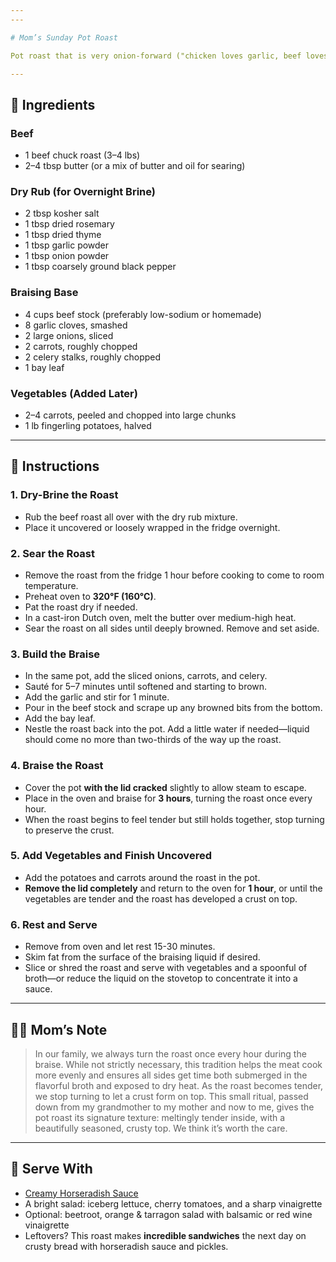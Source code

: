 ```yaml
---
---

# Mom’s Sunday Pot Roast

Pot roast that is very onion-forward ("chicken loves garlic, beef loves onion" as we used to say). Different from a typical English Sunday roast in that (I believe) they are dry-roasted, whereas we braised our Sunday roasts.

---
```


## 🥩 Ingredients

### Beef
- 1 beef chuck roast (3–4 lbs)
- 2–4 tbsp butter (or a mix of butter and oil for searing)

### Dry Rub (for Overnight Brine)
- 2 tbsp kosher salt
- 1 tbsp dried rosemary
- 1 tbsp dried thyme
- 1 tbsp garlic powder
- 1 tbsp onion powder
- 1 tbsp coarsely ground black pepper

### Braising Base
- 4 cups beef stock (preferably low-sodium or homemade)
- 8 garlic cloves, smashed
- 2 large onions, sliced
- 2 carrots, roughly chopped
- 2 celery stalks, roughly chopped
- 1 bay leaf

### Vegetables (Added Later)
- 2–4 carrots, peeled and chopped into large chunks
- 1 lb fingerling potatoes, halved

---

## 🔪 Instructions

### 1. Dry-Brine the Roast
- Rub the beef roast all over with the dry rub mixture.
- Place it uncovered or loosely wrapped in the fridge overnight.

### 2. Sear the Roast
- Remove the roast from the fridge 1 hour before cooking to come to room temperature.
- Preheat oven to **320°F (160°C)**.
- Pat the roast dry if needed.
- In a cast-iron Dutch oven, melt the butter over medium-high heat.
- Sear the roast on all sides until deeply browned. Remove and set aside.

### 3. Build the Braise
- In the same pot, add the sliced onions, carrots, and celery.
- Sauté for 5–7 minutes until softened and starting to brown.
- Add the garlic and stir for 1 minute.
- Pour in the beef stock and scrape up any browned bits from the bottom.
- Add the bay leaf.
- Nestle the roast back into the pot. Add a little water if needed—liquid should come no more than two-thirds of the way up the roast.

### 4. Braise the Roast
- Cover the pot **with the lid cracked** slightly to allow steam to escape.
- Place in the oven and braise for **3 hours**, turning the roast once every hour.
- When the roast begins to feel tender but still holds together, stop turning to preserve the crust.

### 5. Add Vegetables and Finish Uncovered
- Add the potatoes and carrots around the roast in the pot.
- **Remove the lid completely** and return to the oven for **1 hour**, or until the vegetables are tender and the roast has developed a crust on top.

### 6. Rest and Serve
- Remove from oven and let rest 15-30 minutes.
- Skim fat from the surface of the braising liquid if desired.
- Slice or shred the roast and serve with vegetables and a spoonful of broth—or reduce the liquid on the stovetop to concentrate it into a sauce.

---

## 👩‍🍳 Mom’s Note

> In our family, we always turn the roast once every hour during the braise. While not strictly necessary, this tradition helps the meat cook more evenly and ensures all sides get time both submerged in the flavorful broth and exposed to dry heat. As the roast becomes tender, we stop turning to let a crust form on top. This small ritual, passed down from my grandmother to my mother and now to me, gives the pot roast its signature texture: meltingly tender inside, with a beautifully seasoned, crusty top. We think it’s worth the care.

---

## 🥄 Serve With

- [Creamy Horseradish Sauce](horseradish-sauce.md)
- A bright salad: iceberg lettuce, cherry tomatoes, and a sharp vinaigrette
- Optional: beetroot, orange & tarragon salad with balsamic or red wine vinaigrette
- Leftovers? This roast makes **incredible sandwiches** the next day on crusty bread with horseradish sauce and pickles.

